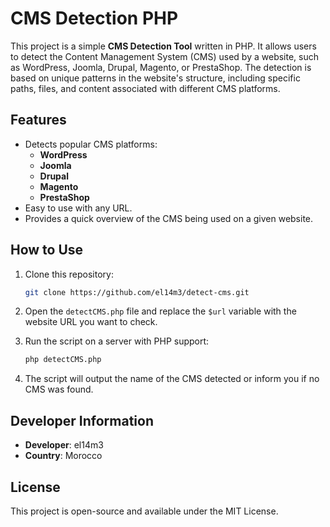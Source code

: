 # CMS Detection PHP

This project is a simple **CMS Detection Tool** written in PHP. It allows users to detect the Content Management System (CMS) used by a website, such as WordPress, Joomla, Drupal, Magento, or PrestaShop. The detection is based on unique patterns in the website's structure, including specific paths, files, and content associated with different CMS platforms.

## Features

- Detects popular CMS platforms:
  - **WordPress**
  - **Joomla**
  - **Drupal**
  - **Magento**
  - **PrestaShop**
- Easy to use with any URL.
- Provides a quick overview of the CMS being used on a given website.

## How to Use

1. Clone this repository:

   ```bash
   git clone https://github.com/el14m3/detect-cms.git
   ```
2. Open the `detectCMS.php` file and replace the `$url` variable with the website URL you want to check.
   
3. Run the script on a server with PHP support:
   
   ```bash
   php detectCMS.php
   ```
   
4. The script will output the name of the CMS detected or inform you if no CMS was found.

## Developer Information

- **Developer**: el14m3
- **Country**: Morocco

## License

This project is open-source and available under the MIT License.
